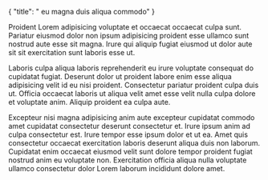 {
  "title": " eu magna duis aliqua commodo"
}

Proident Lorem adipisicing voluptate et occaecat occaecat culpa sunt. Pariatur eiusmod dolor non ipsum adipisicing proident esse ullamco sunt nostrud aute esse sit magna. Irure qui aliquip fugiat eiusmod ut dolor aute sit sit exercitation sunt laboris esse ut.

Laboris culpa aliqua laboris reprehenderit eu irure voluptate consequat do cupidatat fugiat. Deserunt dolor ut proident labore enim esse aliqua adipisicing velit id eu nisi proident. Consectetur pariatur proident culpa duis ut. Officia occaecat laboris ut aliqua velit amet esse velit nulla culpa dolore et voluptate anim. Aliquip proident ea culpa aute.

Excepteur nisi magna adipisicing anim aute excepteur cupidatat commodo amet cupidatat consectetur deserunt consectetur et. Irure ipsum anim ad culpa consectetur est. Irure tempor esse ipsum dolor et ut ea. Amet quis consectetur occaecat exercitation laboris deserunt aliqua duis non laborum. Cupidatat enim occaecat eiusmod velit sunt dolore tempor proident fugiat nostrud anim eu voluptate non. Exercitation officia aliqua nulla voluptate ullamco consectetur dolor Lorem laborum incididunt dolore amet.